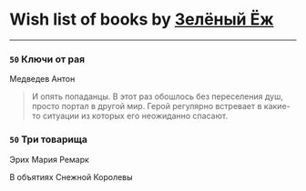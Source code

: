 # Wish list of books by [Зелёный Ёж](https://plus.google.com/u/0/114314396404197072995/)
---

### `50` Ключи от рая
Медведев Антон
> И опять попаданцы. В этот раз обошлось без переселения душ, просто портал в другой мир. Герой регулярно встревает в какие-то ситуации из которых его неожиданно спасают.

### `50` Три товарища
Эрих Мария Ремарк

В объятиях Снежной Королевы

